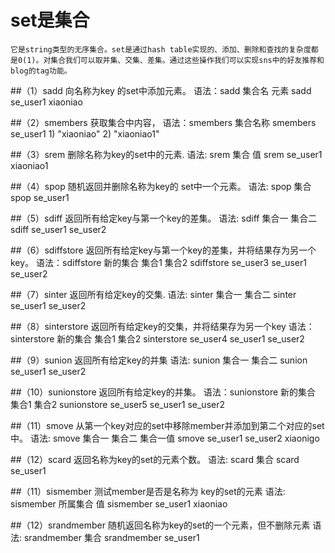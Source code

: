 # set是集合
    它是string类型的无序集合。set是通过hash table实现的、添加、删除和查找的复杂度都是0(1)。对集合我们可以取并集、交集、差集。通过这些操作我们可以实现sns中的好友推荐和blog的tag功能。

##（1）sadd  向名称为key 的set中添加元素。
     语法：sadd 集合名  元素
          sadd se_user1 xiaoniao

##（2）smembers 获取集合中内容，
    语法：smembers 集合名称
         smembers se_user1
         1)  "xiaoniao"
         2)  "xiaoniao1"

##（3）srem  删除名称为key的set中的元素.
    语法: srem 集合 值
         srem se_user1 xiaoniao1

##（4）spop 随机返回并删除名称为key的 set中一个元素。
       语法: spop 集合
            spop se_user1

##（5）sdiff 返回所有给定key与第一个key的差集。
      语法: sdiff  集合一     集合二
           sdiff  se_user1  se_user2

##（6）sdiffstore  返回所有给定key与第一个key的差集，并将结果存为另一个key。
    语法：sdiffstore 新的集合   集合1    集合2
         sdiffstore se_user3 se_user1 se_user2

##（7）sinter 返回所有给定key的交集.
    语法: sinter  集合一     集合二
         sinter  se_user1  se_user2

##（8）sinterstore 返回所有给定key的交集，并将结果存为另一个key
    语法：sinterstore 新的集合   集合1    集合2
         sinterstore se_user4 se_user1 se_user2

##（9）sunion 返回所有给定key的并集
    语法: sunion  集合一     集合二
         sunion  se_user1  se_user2

##（10）sunionstore 返回所有给定key的并集。
    语法：sunionstore 新的集合   集合1    集合2
         sunionstore se_user5 se_user1 se_user2

##（11）smove 从第一个key对应的set中移除member并添加到第二个对应的set中。
    语法: smove 集合一    集合二    集合一值
         smove se_user1 se_user2 xiaonigo

##（12）scard 返回名称为key的set的元素个数。
    语法: scard 集合
         scard se_user1

##（11）sismember 测试member是否是名称为 key的set的元素
    语法: sismember  所属集合  值
         sismember  se_user1 xiaoniao

##（12）srandmember 随机返回名称为key的set的一个元素，但不删除元素
    语法: srandmember 集合
         srandmember se_user1